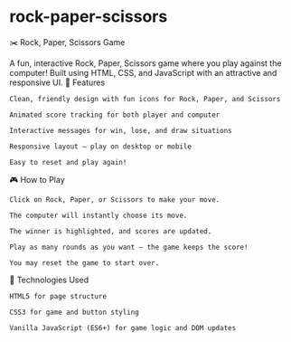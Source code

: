 # rock-paper-scissors
✂️ Rock, Paper, Scissors Game

A fun, interactive Rock, Paper, Scissors game where you play against the computer!
Built using HTML, CSS, and JavaScript with an attractive and responsive UI.
🚀 Features

    Clean, friendly design with fun icons for Rock, Paper, and Scissors

    Animated score tracking for both player and computer

    Interactive messages for win, lose, and draw situations

    Responsive layout – play on desktop or mobile

    Easy to reset and play again!
🎮 How to Play

    Click on Rock, Paper, or Scissors to make your move.

    The computer will instantly choose its move.

    The winner is highlighted, and scores are updated.

    Play as many rounds as you want – the game keeps the score!

    You may reset the game to start over.

🧩 Technologies Used

    HTML5 for page structure

    CSS3 for game and button styling

    Vanilla JavaScript (ES6+) for game logic and DOM updates
